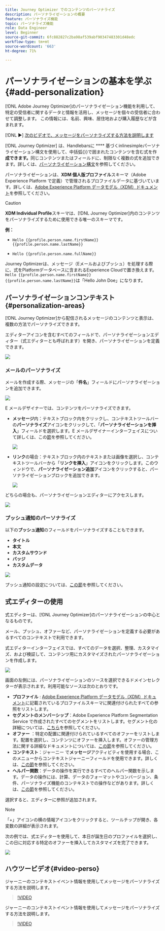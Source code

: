 ```yaml
---
title: Journey Optimizer でのコンテンツのパーソナライズ
description: パーソナライゼーションの概要
feature: パーソナライズ機能
topic: パーソナライズ機能
role: Data Engineer
level: Beginner
source-git-commit: 6fc882827c2ba98af539abf90347483301d48edc
workflow-type: tm+mt
source-wordcount: '663'
ht-degree: 71%

---
```


# パーソナライゼーションの基本を学ぶ {#add-personalization}

[!DNL Adobe Journey Optimizer]のパーソナライゼーション機能を利用して、特定の受信者に関するデータと情報を活用し、メッセージを個々の受信者に合わせて調整します。 この情報には、名前、興味、居住地および購入履歴などが含まれます。

[!DNL :arrow_forward:] [次のビデオで、メッセージをパーソナライズする方法を説明します](#video-perso)

[!DNL Journey Optimizer] は、Handlebarsに **** 基づくinlinesimpleパーソナライゼーション構文を使用して、中括弧{}}で囲まれたコンテンツを含む式を作&#x200B;**成できます。**&#x200B;同じコンテンツまたはフィールドに、制限なく複数の式を追加できます。詳しくは、[パーソナライゼーション構文](personalization-syntax.md)を参照してください。

パーソナライゼーションは、**XDM 個人版プロファイル**&#x200B;スキーマ（Adobe Experience Platform で定義）で管理されるプロファイルデータに基づいています。詳しくは、[Adobe Experience Platform データモデル（XDM）ドキュメント](https://experienceleague.adobe.com/docs/experience-platform/xdm/home.html?lang=ja)を参照してください。

>[!CAUTION]
>**XDM Individual Profile**&#x200B;スキーマは、[!DNL Journey Optimizer]内のコンテンツをパーソナライズするために使用できる唯一のスキーマです。

**例：**

* `Hello {{profile.person.name.firstName}} {{profile.person.name.lastName}}`

* `Hello {{profile.person.name.fullName}}`

Journey Optimizerは、メッセージ（Eメールおよびプッシュ）を処理する際に、式をPlatformデータベースに含まれるExperience Cloudで置き換えます。 `Hello {{profile.person.name.firstName}} {{profile.person.name.lastName}}`は「Hello John Doe」になります。


## パーソナライゼーションコンテキスト{#personalization-areas}

[!DNL Journey Optimizer]から配信されるメッセージのコンテンツと表示は、複数の方法でパーソナライズできます。

エディターアイコンを含むすべてのフィールドで、パーソナライゼーションエディター（式エディターとも呼ばれます）を開き、パーソナライゼーションを定義できます。

![](assets/perso_icon.png)

### メールのパーソナライズ

メールを作成する際、メッセージの「**件名**」フィールドにパーソナライゼーションを追加できます。

![](assets/perso_subject.png)

E メールデザイナーでは、コンテンツをパーソナライズできます。

* **メッセージ**&#x200B;内：テキストブロック内をクリックし、コンテキストツールバーの&#x200B;**パーソナライズ**&#x200B;アイコンをクリックして、「**パーソナライゼーションを挿入**」フィールドを選択します。E メールデザイナーインターフェイスについて詳しくは、この[節](../design-emails.md)を参照してください。

   ![](assets/perso_insert.png)

* **リンク**&#x200B;の場合：テキストブロック内のテキストまたは画像を選択し、コンテキストツールバーから「**リンクを挿入**」アイコンをクリックします。このウィンドウで、**パーソナライゼーション追加**&#x200B;アイコンをクリックすると、パーソナライゼーションブロックを追加できます。

   ![](assets/perso_link.png)

どちらの場合も、パーソナライゼーションエディターにアクセスします。

![](assets/perso_ee.png)


### プッシュ通知のパーソナライズ

以下の&#x200B;**プッシュ通知**&#x200B;のフィールドをパーソナライズすることもできます。

* **タイトル**
* **本文**
* **カスタムサウンド**
* **バッジ**
* **カスタムデータ**

![](assets/perso_push.png)

プッシュ通知の設定については、[この節](../push-gs.md)を参照してください。

## 式エディターの使用

式エディターは、[!DNL Journey Optimizer]のパーソナライゼーションの中心となるものです。

メール、プッシュ、オファーなど、パーソナライゼーションを定義する必要があるすべてのコンテキストで利用できます。

式エディターインターフェイスでは、すべてのデータを選択、整理、カスタマイズ、および検証して、コンテンツ用にカスタマイズされたパーソナライゼーションを作成します。

![](assets/perso_ee1.png)

画面の左側には、パーソナライゼーションのソースを選択できるドメインセレクターが表示されます。利用可能なソースは次のとおりです。

* **プロファイル** : [Adobe Experience Platform データモデル（XDM）ドキュメント](https://experienceleague.adobe.com/docs/experience-platform/xdm/home.html)に記載されているプロファイルスキーマに関連付けられたすべての参照をリストします。
* **セグメントのメンバーシップ**：Adobe Experience Platform Segmentation Service で作成されたすべてのセグメントをリストします。セグメント化の詳細については、[こちら](https://experienceleague.adobe.com/docs/experience-platform/xdm/home.html?lang=ja)を参照してください。
* **オファー** ：特定の配置に関連付けられているすべてのオファーをリストします。配置を選択し、コンテンツにオファーを挿入します。オファーの管理方法に関する詳細なドキュメントについては、[この節](../deliver-personalized-offers.md)を参照してください。
* **コンテキスト**：ジャーニー で&#x200B;**メッセージ**&#x200B;アクティビティを使用する場合、このメニューからコンテキストジャーニーフィールドを使用できます。詳しくは、[この節](personalization-use-case.md)を参照してください。
* **ヘルパー関数**：データの操作を実行できるすべてのヘルパー関数を示します。データの操作には、計算、データのフォーマットやコンバージョン、条件、パーソナライズ機能のコンテキストでの操作などがあります。詳しくは、[この節](functions/functions.md)を参照してください。

選択すると、エディターに参照が追加されます。

>[!NOTE]
>
>「+」アイコンの横の情報アイコンをクリックすると、ツールチップが開き、各変数の詳細が表示されます。

次の例では、式エディターを使用して、本日が誕生日のプロファイルを選択し、この日に対応する特定のオファーを挿入してカスタマイズを完了できます。

![](assets/perso_ee2.png)

## ハウツービデオ{#video-perso}

ジャーニーのコンテキストイベント情報を使用してメッセージをパーソナライズする方法を説明します。

>[!VIDEO](https://video.tv.adobe.com/v/334165?quality=12)

ジャーニーのコンテキストイベント情報を使用してメッセージをパーソナライズする方法を説明します。

>[!VIDEO](https://video.tv.adobe.com/v/334078?quality=12)
